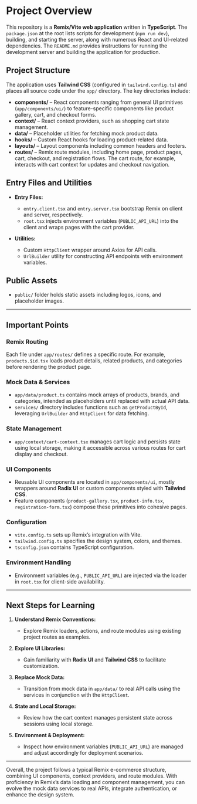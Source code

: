 # Project Overview

This repository is a **Remix/Vite web application** written in **TypeScript**. The `package.json` at the root lists scripts for development (`npm run dev`), building, and starting the server, along with numerous React and UI-related dependencies. The `README.md` provides instructions for running the development server and building the application for production.

## Project Structure

The application uses **Tailwind CSS** (configured in `tailwind.config.ts`) and places all source code under the `app/` directory. The key directories include:

* **components/** – React components ranging from general UI primitives (`app/components/ui/`) to feature-specific components like product gallery, cart, and checkout forms.
* **context/** – React context providers, such as shopping cart state management.
* **data/** – Placeholder utilities for fetching mock product data.
* **hooks/** – Custom React hooks for loading product-related data.
* **layouts/** – Layout components including common headers and footers.
* **routes/** – Remix route modules, including home page, product pages, cart, checkout, and registration flows. The cart route, for example, interacts with cart context for updates and checkout navigation.

## Entry Files and Utilities

* **Entry Files:**

  * `entry.client.tsx` and `entry.server.tsx` bootstrap Remix on client and server, respectively.
  * `root.tsx` injects environment variables (`PUBLIC_API_URL`) into the client and wraps pages with the cart provider.

* **Utilities:**

  * Custom `HttpClient` wrapper around Axios for API calls.
  * `UrlBuilder` utility for constructing API endpoints with environment variables.

## Public Assets

* `public/` folder holds static assets including logos, icons, and placeholder images.

---

## Important Points

### Remix Routing

Each file under `app/routes/` defines a specific route. For example, `products.$id.tsx` loads product details, related products, and categories before rendering the product page.

### Mock Data & Services

* `app/data/product.ts` contains mock arrays of products, brands, and categories, intended as placeholders until replaced with actual API data.
* `services/` directory includes functions such as `getProductById`, leveraging `UrlBuilder` and `HttpClient` for data fetching.

### State Management

* `app/context/cart-context.tsx` manages cart logic and persists state using local storage, making it accessible across various routes for cart display and checkout.

### UI Components

* Reusable UI components are located in `app/components/ui`, mostly wrappers around **Radix UI** or custom components styled with **Tailwind CSS**.
* Feature components (`product-gallery.tsx`, `product-info.tsx`, `registration-form.tsx`) compose these primitives into cohesive pages.

### Configuration

* `vite.config.ts` sets up Remix’s integration with Vite.
* `tailwind.config.ts` specifies the design system, colors, and themes.
* `tsconfig.json` contains TypeScript configuration.

### Environment Handling

* Environment variables (e.g., `PUBLIC_API_URL`) are injected via the loader in `root.tsx` for client-side availability.

---

## Next Steps for Learning

1. **Understand Remix Conventions:**

   * Explore Remix loaders, actions, and route modules using existing project routes as examples.

2. **Explore UI Libraries:**

   * Gain familiarity with **Radix UI** and **Tailwind CSS** to facilitate customization.

3. **Replace Mock Data:**

   * Transition from mock data in `app/data/` to real API calls using the services in conjunction with the `HttpClient`.

4. **State and Local Storage:**

   * Review how the cart context manages persistent state across sessions using local storage.

5. **Environment & Deployment:**

   * Inspect how environment variables (`PUBLIC_API_URL`) are managed and adjust accordingly for deployment scenarios.

---

Overall, the project follows a typical Remix e-commerce structure, combining UI components, context providers, and route modules. With proficiency in Remix’s data loading and component management, you can evolve the mock data services to real APIs, integrate authentication, or enhance the design system.
